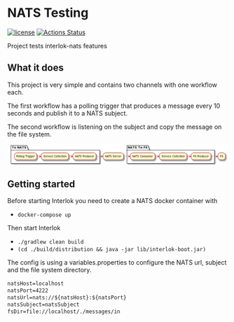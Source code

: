 # NATS Testing

[![license](https://img.shields.io/github/license/interlok-testing/testing_nats.svg)](https://github.com/interlok-testing/testing_nats/blob/develop/LICENSE)
[![Actions Status](https://github.com/interlok-testing/testing_nats/actions/workflows/gradle-build.yml/badge.svg)](https://github.com/interlok-testing/testing_nats/actions/workflows/gradle-build.yml)

Project tests interlok-nats features

## What it does

This project is very simple and contains two channels with one workflow each.

The first workflow has a polling trigger that produces a message every 10 seconds and publish it to a NATS subject.

The second workflow is listening on the subject and copy the message on the file system.

![NATS Diagram](/interlok-nats-diagram.png "NATS Diagram")

## Getting started

Before starting Interlok you need to create a NATS docker container with

* `docker-compose up`

Then start Interlok

* `./gradlew clean build`
* `(cd ./build/distribution && java -jar lib/interlok-boot.jar)`

The config is using a variables.properties to configure the NATS url, subject and the file system directory.

```
natsHost=localhost
natsPort=4222
natsUrl=nats://${natsHost}:${natsPort}
natsSubject=natsSubject
fsDir=file://localhost/./messages/in
```
